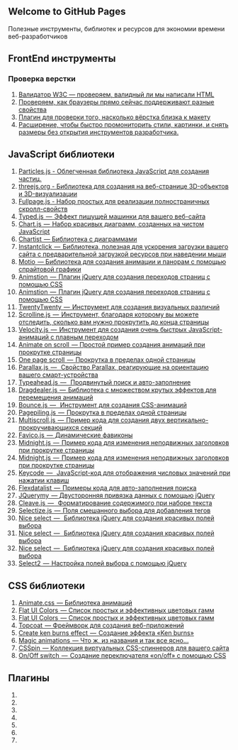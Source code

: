 ## Welcome to GitHub Pages

Полезные инструменты, библиотек и ресурсов для экономии времени веб-разработчиков

## FrontEnd инструменты

### Проверка верстки
1. <a href="https://validator.w3.org/#validate_by_input">Валидатор W3C — проверяем, валидный ли мы написали HTML</a>
2. <a href="https://caniuse.com/">Проверяем, как браузеры прямо сейчас поддерживают разные свойства</a>
3. <a href="https://www.welldonecode.com/perfectpixel/">Плагин для проверки того, насколько вёрстка близка к макету</a>
4. <a href="https://chrome.google.com/webstore/detail/css-peeper/mbnbehikldjhnfehhnaidhjhoofhpehk?hl=en">Расширение, чтобы быстро промониторить стили, картинки,  и снять размеры без открытия инструментов разработчика.</a>


## JavaScript библиотеки

1. <a href="https://vincentgarreau.com/particles.js/">Particles.js - Облегченная библиотека JavaScript для создания частиц.</a>
2. <a href="https://threejs.org/">threejs.org - Библиотека для создания на веб-странице 3D-объектов и 3D-визуализации</a>
3. <a href="https://Fullpage.js">Fullpage.js - Набор простых для реализации полностраничных скролл-свойств</a>
4. <a href="https://mattboldt.com/demos/typed-js/">Typed.js  —  Эффект пишущей машинки для вашего веб-сайта</a>
5. <a href="https://www.chartjs.org/">Chart.js  —  Набор красивых диаграмм, созданных на чистом JavaScript</a>
6. <a href="http://gionkunz.github.io/chartist-js/index.html">Chartist  — Библиотека с диаграммами</a>
7. <a href="http://instantclick.io/">Instantclick  —  Библиотека, полезная для ускорения загрузки вашего сайта с предварительной загрузкой ресурсов при наведении мыши</a>
8. <a href="https://darsa.in/motio/#!introduction">Motio  — Библиотека для создания анимации и панорам с помощью спрайтовой графики</a>
9. <a href="http://git.blivesta.com/animsition/">Animstion  —  Плагин jQuery для создания переходов страниц с помощью CSS</a>
10. <a href="https://github.com/barbajs/barba">Animstion  —  Плагин jQuery для создания переходов страниц с помощью CSS</a>
11. <a href="https://zurb.com/playground/twentytwenty">TwentyTwenty  —  Инструмент для создания визуальных различий</a>
12. <a href="https://github.com/anthonyly/Scrolline.js">Scrolline.js  —  Инструмент, благодаря которому вы можете отследить, сколько вам нужно прокрутить до конца страницы</a>
13. <a href="http://velocityjs.org/">Velocity.js  —  Инструмент для создания очень быстрых JavaScript-анимаций с плавным переходом</a>
14. <a href="http://michalsnik.github.io/aos/">Animate on scroll  — Простой пример создания анимаций при прокрутке страницы</a>
15. <a href="https://github.com/peachananr/onepage-scroll">One page scroll  —  Прокрутка в пределах одной страницы</a>
16. <a href="https://github.com/wagerfield/parallax">Parallax.js  —   Свойство Parallax, реагирующие на ориентацию вашего смарт-устройства</a>
17. <a href="http://twitter.github.io/typeahead.js/">Typeahead.js  —   Продвинутый поиск и авто-заполнение</a>
18. <a href="http://skidding.github.io/dragdealer/">Dragdealer.js  —  Библиотека с множеством крутых эффектов для перемещения анимаций</a>
19. <a href="http://bouncejs.com/">Bounce.js  —   Инструмент для создания CSS-анимаций</a>
20. <a href="https://github.com/alvarotrigo/pagePiling.js">Pagepiling.js  —  Прокрутка в пределах одной страницы</a>
21. <a href="https://alvarotrigo.com/multiScroll/#third">Multiscroll.js  —  Пример кода для создания двух вертикально-прокручивающихся секций</a>
22. <a href="http://lab.ejci.net/favico.js/">Favico.js  —  Динамические фавиконы</a>
23. <a href="http://aerolab.github.io/midnight.js/">Midnight.js  —  Пример кода для изменения неподвижных заголовков при прокрутке страницы</a>
24. <a href="https://animejs.com/">Midnight.js  —  Пример кода для изменения неподвижных заголовков при прокрутке страницы</a>
25. <a href="https://keycode.info/">Keycode  —   JavaScript-код для отображения числовых значений при нажатии клавиш</a>
26. <a href="http://projects.sergiodinislopes.pt/flexdatalist/">Flexdatalist  —  Примеры кода для авто-заполнения поиска</a>
27. <a href="https://jquerymy.com/#/">JQuerymy  — Двусторонняя привязка данных с помощью jQuery</a>
28. <a href="https://nosir.github.io/cleave.js/">Cleave.js  —   Форматирование содержимого при наборе текста</a>
29. <a href="https://selectize.dev/">Selectize.js  —  Поля смешанного выбора для добавления тегов</a>
30. <a href="https://jqueryniceselect.hernansartorio.com/">Nice select  —   Библиотека jQuery для создания красивых полей выбора</a>
31. <a href="http://tether.io/">Nice select  —   Библиотека jQuery для создания красивых полей выбора</a>
32. <a href="https://github.com/shipshapecode/shepherd">Nice select  —   Библиотека jQuery для создания красивых полей выбора</a>
33. <a href="https://select2.org/appearance">Select2  —  Настройка полей выбора с помощью jQuery</a>

## CSS библиотеки
1. <a href="https://animate.style/">Animate.css  — Библиотека анимаций</a>
2. <a href="https://flatuicolors.com/">Flat UI Colors  — Список простых и эффективных цветовых гамм</a>
3. <a href="https://getmdl.io/index.html">Flat UI Colors  — Список простых и эффективных цветовых гамм</a>
4. <a href="http://topcoat.io/">Topcoat  — Фреймворк для создания веб-приложений</a>
5. <a href="https://www.kirupa.com/html5/ken_burns_effect_css.htm">Create ken burns effect  —  Создание эффекта «Ken burns»</a>
6. <a href="https://www.minimamente.com/project/magic/">Magic animations  — Что ж, из названия и так все ясно…</a>
7. <a href="https://webkul.github.io/csspin/">CSSpin  — Коллекция виртуальных CSS-спиннеров для вашего сайта</a>
8. <a href="https://proto.io/freebies/onoff/">On/Off switch  —  Создание переключателя «on/off» с помощью CSS</a>

## Плагины
1. <a href=""></a>
2. <a href=""></a>
3. <a href=""></a>
4. <a href=""></a>
5. <a href=""></a>
6. <a href=""></a>
7. <a href=""></a>


